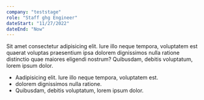 ```yaml
---
company: "teststage"
role: "Staff ghg Engineer"
dateStart: "11/27/2022"
dateEnd: "Now"
---
```


Sit amet consectetur adipisicing elit. Iure illo neque tempora, voluptatem est quaerat voluptas praesentium ipsa dolorem dignissimos nulla ratione distinctio quae maiores eligendi nostrum? Quibusdam, debitis voluptatum, lorem ipsum dolor.

- Aadipisicing elit. Iure illo neque tempora, voluptatem est.
- dolorem dignissimos nulla ratione.
- Quibusdam, debitis voluptatum, lorem ipsum dolor.
